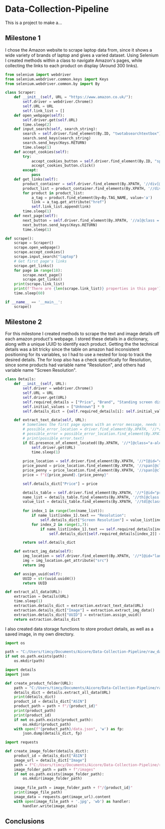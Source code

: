 # Data-Collection-Pipeline

This is a project to make a...

## Milestone 1

I chose the Amazon website to scrape laptop data from, since it shows a wide variety of brands of laptop and gives a varied dataset. Using Selenium I created methods within a class to navigate Amazon's pages, while collecting the links to each product on display (Around 300 links).
  
```python
from selenium import webdriver
from selenium.webdriver.common.keys import Keys
from selenium.webdriver.common.by import By

class Scraper:
    def __init__(self, URL = "https://www.amazon.co.uk/"):
        self.driver = webdriver.Chrome()
        self.URL = URL
        self.link_list = []
    def open_webpage(self):
        self.driver.get(self.URL)
        time.sleep(2)
    def input_search(self, search_string):
        search = self.driver.find_element(By.ID, "twotabsearchtextbox")
        search.send_keys(search_string)
        search.send_keys(Keys.RETURN)
        time.sleep(1)
    def accept_cookies(self):
        try:
            accept_cookies_button = self.driver.find_element(By.ID, "sp-cc-accept")
            accept_cookies_button.click()
        except:
            pass
    def get_links(self):
        product_container = self.driver.find_element(By.XPATH, '//div[@class = "s-main-slot s-result-list s-search-results sg-row"]')
        product_list = product_container.find_elements(By.XPATH, '//div[@class = "s-result-item s-asin sg-col-0-of-12 sg-col-16-of-20 sg-col s-widget-spacing-small sg-col-12-of-16"]')
        for product in product_list:
            a_tag = product.find_element(by=By.TAG_NAME, value='a')
            link = a_tag.get_attribute("href")
            self.link_list.append(link)
        time.sleep(1)
    def next_page(self):
        next_button = self.driver.find_element(By.XPATH, '//a[@class = "s-pagination-item s-pagination-next s-pagination-button s-pagination-separator"]')
        next_button.send_keys(Keys.RETURN)
        time.sleep(1)

def scrape():
    scrape = Scraper()
    scrape.open_webpage()
    scrape.accept_cookies()
    scrape.input_search("laptop")
    # Get first page's links
    scrape.get_links()
    for page in range(18):
        scrape.next_page()
        scrape.get_links()
    print(scrape.link_list)
    print(f'There are {len(scrape.link_list)} properties in this page')
    time.sleep(60)

if __name__ == '__main__':
    scrape()
```

## Milestone 2

For this milestone I created methods to scrape the text and image details off each amazon product's webpage. I stored these details in a dictionary, along with a unique UUID to identify each product. Getting the the technical details was a bit tricky since the table on amazon had inconsistent positioning for its variables, so I had to use a nested for loop to track the desired details. The for loop also has a check specifically for Resolution, since some products had variable name "Resolution", and others had variable name "Screen Resolution".

```python
class Details:
    def __init__(self, URL):
        self.driver = webdriver.Chrome()
        self.URL = URL
        self.driver.get(URL)
        self.required_details = ["Price", "Brand", "Standing screen display size", "Screen Resolution", "RAM Size", "Item Weight", "ASIN", "Image", "UUID"]
        self.initial_values = ["Unknown"] * 9
        self.details_dict = {self.required_details[i]: self.initial_values[i] for i in range(9)}

    def extract_text_data(self, URL):
        # Sometimes the first page opens with an error message, needs to be reloaded
        # possible_error_location = driver.find_element(By.XPATH, '//*[@class="celwidget"]')
        # possible_error = possible_error_location.find_element(By.XPATH, '//div[@class="a-alert-content"]')
        # print(possible_error.text)
        if EC.presence_of_element_located((By.XPATH, '//*[@class="a-alert-content"]')):
            self.driver.get(URL)
            time.sleep(1)
        
        price_location = self.driver.find_element(By.XPATH, '//*[@id="corePriceDisplay_desktop_feature_div"]')
        price_pound = price_location.find_element(By.XPATH, '//span[@class="a-price-whole"]').text
        price_penny = price_location.find_element(By.XPATH, '//span[@class="a-price-fraction"]').text
        price = f"£{price_pound}.{price_penny}"

        self.details_dict["Price"] = price

        details_table = self.driver.find_element(By.XPATH, '//*[@id="productDetails_techSpec_section_1"]')
        name_list = details_table.find_elements(By.XPATH, '//th[@class = "a-color-secondary a-size-base prodDetSectionEntry"]')
        value_list = details_table.find_elements(By.XPATH, '//td[@class = "a-size-base prodDetAttrValue"]')
        
        for index_1 in range(len(name_list)):
            if name_list[index_1].text == "Resolution":
                self.details_dict["Screen Resolution"] = value_list[index_1].text
            for index_2 in range(1,7):
                if name_list[index_1].text == self.required_details[index_2]:
                    self.details_dict[self.required_details[index_2]] = value_list[index_1].text

        return self.details_dict

    def extract_img_data(self):
        img_location = self.driver.find_element(By.XPATH, '//*[@id="landingImage"]')
        img = img_location.get_attribute("src")
        return img

    def assign_uuid(self):
        UUID = str(uuid.uuid4())
        return UUID

def extract_all_data(URL):
    extraction = Details(URL)
    time.sleep(1)
    extraction.details_dict = extraction.extract_text_data(URL)
    extraction.details_dict["Image"] = extraction.extract_img_data()
    extraction.details_dict["UUID"] = extraction.assign_uuid()
    return extraction.details_dict
```

I also created data storage functions to store product details, as well as a saved image, in my own directory.

```python
import os

path = "C:/Users/timcy/Documents/Aicore/Data-Collection-Pipeline/raw_data"
if not os.path.exists(path):
    os.mkdir(path)

import details
import json

def create_product_folder(URL):
    path = "C:/Users/timcy/Documents/Aicore/Data-Collection-Pipeline/raw_data"
    details_dict = details.extract_all_data(URL)
    print(details_dict)
    product_id = details_dict["ASIN"]
    product_path = path + f"/{product_id}"
    print(product_path)
    print(product_id)
    if not os.path.exists(product_path):
        os.mkdir(product_path)
    with open(f"{product_path}/data.json", 'w') as fp:
        json.dump(details_dict, fp)

import requests

def create_image_folder(details_dict):
    product_id = details_dict["ASIN"]
    image_url = details_dict["Image"]
    path = f"C:/Users/timcy/Documents/Aicore/Data-Collection-Pipeline/raw_data/{product_id}"
    image_folder_path = path + f"/images"
    if not os.path.exists(image_folder_path):
        os.mkdir(image_folder_path)
    
    image_file_path = image_folder_path + f"/{product_id}"
    print(image_file_path)
    image_data = requests.get(image_url).content
    with open(image_file_path + '.jpg', 'wb') as handler:
        handler.write(image_data)
```

## Conclusions